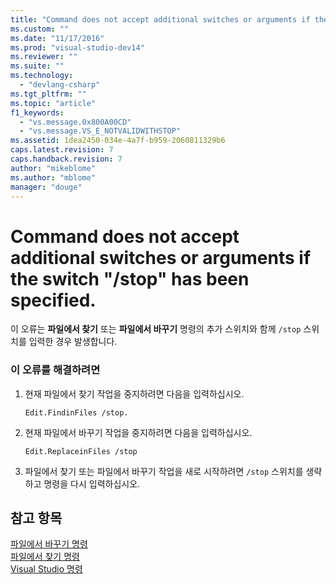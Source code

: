 ```yaml
---
title: "Command does not accept additional switches or arguments if the switch &quot;/stop&quot; has been specified. | Microsoft Docs"
ms.custom: ""
ms.date: "11/17/2016"
ms.prod: "visual-studio-dev14"
ms.reviewer: ""
ms.suite: ""
ms.technology: 
  - "devlang-csharp"
ms.tgt_pltfrm: ""
ms.topic: "article"
f1_keywords: 
  - "vs.message.0x800A00CD"
  - "vs.message.VS_E_NOTVALIDWITHSTOP"
ms.assetid: 1dea2450-034e-4a7f-b959-2060811329b6
caps.latest.revision: 7
caps.handback.revision: 7
author: "mikeblome"
ms.author: "mblome"
manager: "douge"
---
```

# Command does not accept additional switches or arguments if the switch &quot;/stop&quot; has been specified.
이 오류는 **파일에서 찾기** 또는 **파일에서 바꾸기** 명령의 추가 스위치와 함께 `/stop` 스위치를 입력한 경우 발생합니다.  
  
### 이 오류를 해결하려면  
  
1.  현재 파일에서 찾기 작업을 중지하려면 다음을 입력하십시오.  
  
    ```  
    Edit.FindinFiles /stop.  
    ```  
  
2.  현재 파일에서 바꾸기 작업을 중지하려면 다음을 입력하십시오.  
  
    ```  
    Edit.ReplaceinFiles /stop  
    ```  
  
3.  파일에서 찾기 또는 파일에서 바꾸기 작업을 새로 시작하려면 `/stop` 스위치를 생략하고 명령을 다시 입력하십시오.  
  
## 참고 항목  
 [파일에서 바꾸기 명령](../ide/reference/replace-in-files-command.md)   
 [파일에서 찾기 명령](../ide/reference/find-in-files-command.md)   
 [Visual Studio 명령](../ide/reference/visual-studio-commands.md)